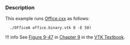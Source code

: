### Description

This example runs [Office.cxx](/Cxx/VisualizationAlgorithms/Office) as follows:

```
  ./OfficeA office.binary.vtk 0 -E 50)
```

!!! info
    See [Figure 9-47](/VTKBook/09Chapter9/#Figure%209-47) in [Chapter 9](/VTKBook/09Chapter9) in the [VTK Textbook](/VTKBook/01Chapter1/).
